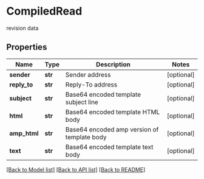 # CompiledRead

revision data
## Properties
Name | Type | Description | Notes
------------ | ------------- | ------------- | -------------
**sender** | **str** | Sender address | [optional] 
**reply_to** | **str** | Reply-To address | [optional] 
**subject** | **str** | Base64 encoded template subject line | [optional] 
**html** | **str** | Base64 encoded template HTML body | [optional] 
**amp_html** | **str** | Base64 encoded amp version of template body | [optional] 
**text** | **str** | Base64 encoded template text body | [optional] 

[[Back to Model list]](../README.md#documentation-for-models) [[Back to API list]](../README.md#documentation-for-api-endpoints) [[Back to README]](../README.md)


